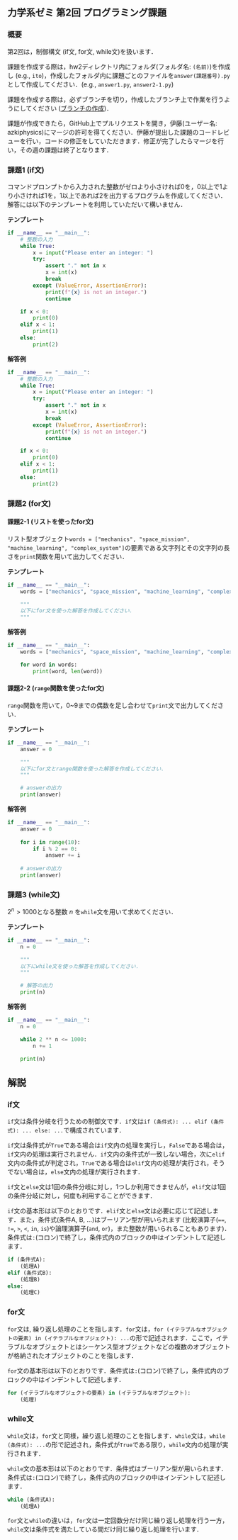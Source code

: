 ## 力学系ゼミ 第2回 プログラミング課題
### 概要
第2回は，制御構文 (if文, for文, while文)を扱います．

課題を作成する際は，hw2ディレクトリ内にフォルダ(フォルダ名: `(名前)`)を作成し (e.g., `ito`)，作成したフォルダ内に課題ごとのファイルを`answer(課題番号).py`として作成してください．(e.g., `answer1.py`, `answer2-1.py`)

課題を作成する際は，必ずブランチを切り，作成したブランチ上で作業を行うようにしてください ([ブランチの作成](https://github.com/azkiphysics/team-mechanics2024?tab=readme-ov-file#ブランチの作成))．

課題が作成できたら，GitHub上でプルリクエストを開き，伊藤(ユーザー名: azkiphysics)にマージの許可を得てください．伊藤が提出した課題のコードレビューを行い，コードの修正をしていただきます．修正が完了したらマージを行い，その週の課題は終了となります．

### 課題1 (if文)
コマンドプロンプトから入力された整数がゼロより小さければ0を，0以上で1より小さければ1を，1以上であれば2を出力するプログラムを作成してください．解答には以下のテンプレートを利用していただいて構いません．

**テンプレート**
```python
if __name__ == "__main__":
    # 整数の入力
    while True:
        x = input("Please enter an integer: ")
        try:
            assert "." not in x
            x = int(x)
            break
        except (ValueError, AssertionError):
            print(f"{x} is not an integer.")
            continue

    if x < 0:
        print(0)
    elif x < 1:
        print(1)
    else:
        print(2)
```

**解答例**
```python
if __name__ == "__main__":
    # 整数の入力
    while True:
        x = input("Please enter an integer: ")
        try:
            assert "." not in x
            x = int(x)
            break
        except (ValueError, AssertionError):
            print(f"{x} is not an integer.")
            continue

    if x < 0:
        print(0)
    elif x < 1:
        print(1)
    else:
        print(2)
```

### 課題2 (for文)
#### 課題2-1 (リストを使ったfor文)
リスト型オブジェクト`words = ["mechanics", "space_mission", "machine_learning", "complex_system"]`の要素である文字列とその文字列の長さを`print`関数を用いて出力してください．

**テンプレート**
```python
if __name__ == "__main__":
    words = ["mechanics", "space_mission", "machine_learning", "complex_system"]

    """
    以下にfor文を使った解答を作成してください．
    """
```

**解答例**
```python
if __name__ == "__main__":
    words = ["mechanics", "space_mission", "machine_learning", "complex_system"]

    for word in words:
        print(word, len(word))
```

#### 課題2-2 (`range`関数を使ったfor文)
`range`関数を用いて，0~9までの偶数を足し合わせて`print`文で出力してください．

**テンプレート**
```python
if __name__ == "__main__":
    answer = 0

    """
    以下にfor文とrange関数を使った解答を作成してください．
    """

    # answerの出力
    print(answer)
```

**解答例**
```python
if __name__ == "__main__":
    answer = 0
    
    for i in range(10):
        if i % 2 == 0:
            answer += i
    
    # answerの出力
    print(answer)
```

### 課題3 (while文)
$2^n > 1000$となる整数 $n$ を`while`文を用いて求めてください．

**テンプレート**
```python
if __name__ == "__main__":
    n = 0

    """
    以下にwhile文を使った解答を作成してください．
    """

    # 解答の出力
    print(n)
```

**解答例**
```python
if __name__ == "__main__":
    n = 0

    while 2 ** n <= 1000:
        n += 1

    print(n)
```

## 解説
### if文
`if`文は条件分岐を行うための制御文です．`if`文は`if (条件式): ... elif (条件式): ... else: ...`で構成されています．

`if`文は条件式が`True`である場合は`if`文内の処理を実行し，`False`である場合は，`if`文内の処理は実行されません．`if`文内の条件式が一致しない場合，次に`elif`文内の条件式が判定され，`True`である場合は`elif`文内の処理が実行され，そうでない場合は，`else`文内の処理が実行されます．

`if`文と`else`文は1回の条件分岐に対し，1つしか利用できませんが，`elif`文は1回の条件分岐に対し，何度も利用することができます．

`if`文の基本形は以下のとおりです．`elif`文と`else`文は必要に応じて記述します．また，条件式(条件A, B, ...)はブーリアン型が用いられます (比較演算子(`==`, `!=`, `>`, `<`, `in`, `is`)や論理演算子(`and`, `or`)，また整数が用いられることもあります)．条件式は`:`(コロン)で終了し，条件式内のブロックの中はインデントして記述します．

```python
if (条件式A):
    (処理A)
elif (条件式B):
    (処理B)
else:
    (処理C)
```

### for文
`for`文は, 繰り返し処理のことを指します．`for`文は，`for (イテラブルなオブジェクトの要素) in (イテラブルなオブジェクト): ...`の形で記述されます．ここで，イテラブルなオブジェクトとはシーケンス型オブジェクトなどの複数のオブジェクトが格納されたオブジェクトのことを指します．

`for`文の基本形は以下のとおりです．条件式は`:`(コロン)で終了し，条件式内のブロックの中はインデントして記述します．

```python
for (イテラブルなオブジェクトの要素) in (イテラブルなオブジェクト):
    (処理)
```

### while文
`while`文は，`for`文と同様，繰り返し処理のことを指します．`while`文は，`while (条件式): ...`の形で記述され，条件式が`True`である限り，`while`文内の処理が実行されます．

`while`文の基本形は以下のとおりです．条件式はブーリアン型が用いられます．条件式は`:`(コロン)で終了し，条件式内のブロックの中はインデントして記述します．

```python
while (条件式A):
    (処理A)
```

`for`文と`while`の違いは，`for`文は一定回数分だけ同じ繰り返し処理を行う一方，`while`文は条件式を満たしている間だけ同じ繰り返し処理を行います．
